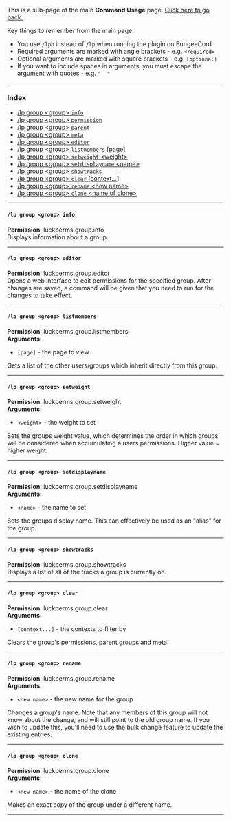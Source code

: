 This is a sub-page of the main **Command Usage** page. [Click here to go back.](https://github.com/lucko/LuckPerms/wiki/Command-Usage)

Key things to remember from the main page:

* You use `/lpb` instead of `/lp` when running the plugin on BungeeCord
* Required arguments are marked with angle brackets - e.g. `<required>`
* Optional arguments are marked with square brackets - e.g. `[optional]`
* If you want to include spaces in arguments, you must escape the argument with quotes - e.g. `"  "`

___

### Index
*  [/lp group \<group\> `info`](#lp-group-group-info)
*  [/lp group \<group\> `permission`](https://github.com/lucko/LuckPerms/wiki/Command-Usage:-Permission)
*  [/lp group \<group\> `parent`](https://github.com/lucko/LuckPerms/wiki/Command-Usage:-Parent)
*  [/lp group \<group\> `meta`](https://github.com/lucko/LuckPerms/wiki/Command-Usage:-Meta)
*  [/lp group \<group\> `editor`](#lp-group-group-editor)
*  [/lp group \<group\> `listmembers` [page]](#lp-group-group-listmembers)
*  [/lp group \<group\> `setweight` \<weight\>](#lp-group-group-setweight)
*  [/lp group \<group\> `setdisplayname` \<name\>](#lp-group-group-setdisplayname)
*  [/lp group \<group\> `showtracks`](#lp-group-group-showtracks)
*  [/lp group \<group\> `clear` [context...]](#lp-group-group-clear)
*  [/lp group \<group\> `rename` \<new name\>](#lp-group-group-rename)
*  [/lp group \<group\> `clone` \<name of clone\>](#lp-group-group-clone)

___
#### `/lp group <group> info`  
**Permission**: luckperms.group.info  
Displays information about a group.

___
#### `/lp group <group> editor`  
**Permission**: luckperms.group.editor  
Opens a web interface to edit permissions for the specified group. After changes are saved, a command will be given that you need to run for the changes to take effect.

___
#### `/lp group <group> listmembers`  
**Permission**: luckperms.group.listmembers  
**Arguments**:  
* `[page]` - the page to view

Gets a list of the other users/groups which inherit directly from this group.

___
#### `/lp group <group> setweight`  
**Permission**: luckperms.group.setweight  
**Arguments**:  
* `<weight>` - the weight to set

Sets the groups weight value, which determines the order in which groups will be considered when accumulating a users permissions. Higher value = higher weight.

___
#### `/lp group <group> setdisplayname`  
**Permission**: luckperms.group.setdisplayname  
**Arguments**:  
* `<name>` - the name to set

Sets the groups display name. This can effectively be used as an "alias" for the group.

___
#### `/lp group <group> showtracks`  
**Permission**: luckperms.group.showtracks  
Displays a list of all of the tracks a group is currently on.

___
#### `/lp group <group> clear`  
**Permission**: luckperms.group.clear  
**Arguments**:  
* `[context...]` - the contexts to filter by

Clears the group's permissions, parent groups and meta.

___
#### `/lp group <group> rename`  
**Permission**: luckperms.group.rename  
**Arguments**:  
* `<new name>` - the new name for the group

Changes a group's name. Note that any members of this group will not know about the change, and will still point to the old group name. If you wish to update this, you'll need to use the bulk change feature to update the existing entries.

___
#### `/lp group <group> clone`  
**Permission**: luckperms.group.clone  
**Arguments**:  
* `<new name>` - the name of the clone

Makes an exact copy of the group under a different name.

___